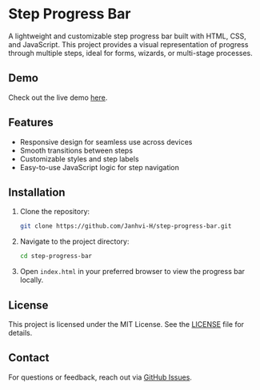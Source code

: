 # Step Progress Bar

A lightweight and customizable step progress bar built with HTML, CSS, and JavaScript. This project provides a visual representation of progress through multiple steps, ideal for forms, wizards, or multi-stage processes.

## Demo

Check out the live demo [here](https://janhvi-h.github.io/step-progress-bar/).

## Features

- Responsive design for seamless use across devices
- Smooth transitions between steps
- Customizable styles and step labels
- Easy-to-use JavaScript logic for step navigation

## Installation

1. Clone the repository:
   ```bash
   git clone https://github.com/Janhvi-H/step-progress-bar.git
   ```
2. Navigate to the project directory:
   ```bash
   cd step-progress-bar
   ```
3. Open `index.html` in your preferred browser to view the progress bar locally.


## License

This project is licensed under the MIT License. See the [LICENSE](LICENSE) file for details.

## Contact

For questions or feedback, reach out via [GitHub Issues](https://github.com/Janhvi-H/step-progress-bar/issues).
